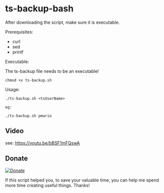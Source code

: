 # ts-backup-bash

After downloading the script, make sure it is executable.

Prerequisites:

 - curl
 - sed
 - printf
 

Executable:

The ts-backup file needs to be an executable!

```
chmod +x ts-backup.sh
```

Usage: 

```
./ts-backup.sh <tsUserName>

eg: 

./ts-backup.sh pmario
```

## Video

see: https://youtu.be/bBSF1mFQswA

## Donate

[![Donate](https://img.shields.io/badge/Donate-PayPal-green.svg)](https://www.paypal.me/PMarioJo)

If this script helped you, to save your valuable time, you can help me spend more time creating useful things. Thanks!
